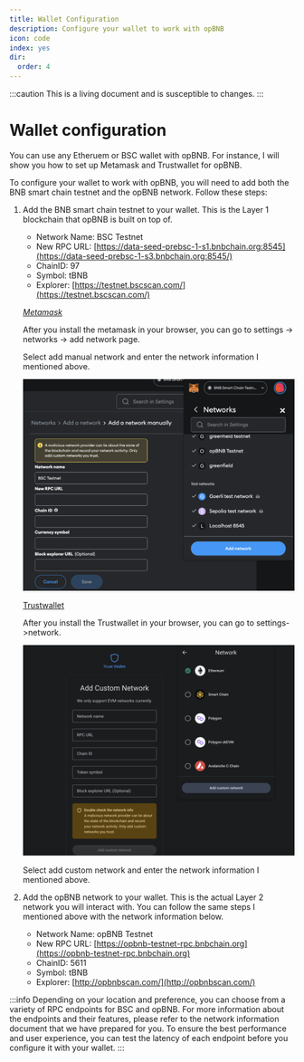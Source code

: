 ```yaml
---
title: Wallet Configuration
description: Configure your wallet to work with opBNB
icon: code
index: yes
dir:
  order: 4
---
```


:::caution 
This is a living document and is susceptible to changes. 
:::

# Wallet configuration

You can use any Etheruem or BSC wallet with opBNB. For instance, I will show you how to set up Metamask and Trustwallet for opBNB.

To configure your wallet to work with opBNB, you will need to add both the BNB smart chain testnet and the opBNB network. Follow these steps: 

1. Add the BNB smart chain testnet to your wallet. This is the Layer 1 blockchain that opBNB is built on top of.

   - Network Name: BSC Testnet
   - New RPC URL: [https://data-seed-prebsc-1-s1.bnbchain.org:8545](https://data-seed-prebsc-1-s3.bnbchain.org:8545/)
   - ChainID: 97
   - Symbol: tBNB
   - Explorer: [https://testnet.bscscan.com/](https://testnet.bscscan.com/)

   *[Metamask](https://chrome.google.com/webstore/detail/metamask/nkbihfbeogaeaoehlefnkodbefgpgknn)*
   
   After you install the metamask in your browser, you can go to settings -> networks -> add network page. 
   
   Select add manual network and enter the network information I mentioned above.
   
   ![image-20230627171332772](../../static/img/add-bsc-metamask.png)
   
   [Trustwallet](https://chrome.google.com/webstore/detail/trust-wallet/egjidjbpglichdcondbcbdnbeeppgdph)
   
   After you install the Trustwallet in your browser, you can go to settings->network.
   
   ![img-trustwallet](../../static/img/add-bsc-trustwallet.png)
   
   Select add custom network and enter the network information I mentioned above.

2. Add the opBNB network to your wallet. This is the actual Layer 2 network you will interact with. You can follow the same steps I mentioned above with the network information below.

   - Network Name: opBNB Testnet
   - New RPC URL: [https://opbnb-testnet-rpc.bnbchain.org](https://opbnb-testnet-rpc.bnbchain.org)
   - ChainID: 5611
   - Symbol: tBNB
   - Explorer: [http://opbnbscan.com/](http://opbnbscan.com/)



:::info
Depending on your location and preference, you can choose from a variety of RPC endpoints for BSC and opBNB. For more information about the endpoints and their features, please refer to the network information document that we have prepared for you. To ensure the best performance and user experience, you can test the latency of each endpoint before you configure it with your wallet.
:::
